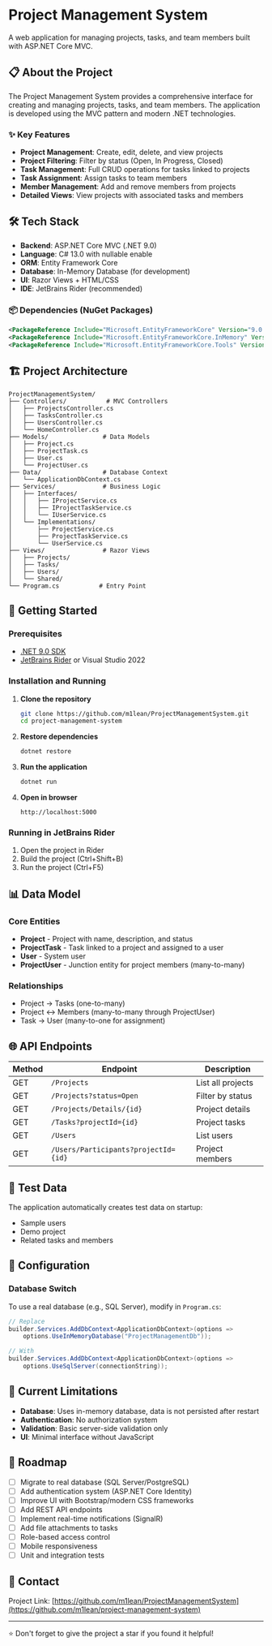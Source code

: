 # Project Management System

A web application for managing projects, tasks, and team members built with ASP.NET Core MVC.

## 📋 About the Project

The Project Management System provides a comprehensive interface for creating and managing projects, tasks, and team members. The application is developed using the MVC pattern and modern .NET technologies.

### ✨ Key Features

- **Project Management**: Create, edit, delete, and view projects
- **Project Filtering**: Filter by status (Open, In Progress, Closed)
- **Task Management**: Full CRUD operations for tasks linked to projects
- **Task Assignment**: Assign tasks to team members
- **Member Management**: Add and remove members from projects
- **Detailed Views**: View projects with associated tasks and members

## 🛠 Tech Stack

- **Backend**: ASP.NET Core MVC (.NET 9.0)
- **Language**: C# 13.0 with nullable enable
- **ORM**: Entity Framework Core
- **Database**: In-Memory Database (for development)
- **UI**: Razor Views + HTML/CSS
- **IDE**: JetBrains Rider (recommended)

### 📦 Dependencies (NuGet Packages)

```xml
<PackageReference Include="Microsoft.EntityFrameworkCore" Version="9.0.8" />
<PackageReference Include="Microsoft.EntityFrameworkCore.InMemory" Version="9.0.8" />
<PackageReference Include="Microsoft.EntityFrameworkCore.Tools" Version="9.0.8" />
```

## 🏗 Project Architecture

```
ProjectManagementSystem/
├── Controllers/           # MVC Controllers
│   ├── ProjectsController.cs
│   ├── TasksController.cs
│   ├── UsersController.cs
│   └── HomeController.cs
├── Models/               # Data Models
│   ├── Project.cs
│   ├── ProjectTask.cs
│   ├── User.cs
│   └── ProjectUser.cs
├── Data/                 # Database Context
│   └── ApplicationDbContext.cs
├── Services/             # Business Logic
│   ├── Interfaces/
│   │   ├── IProjectService.cs
│   │   ├── IProjectTaskService.cs
│   │   └── IUserService.cs
│   └── Implementations/
│       ├── ProjectService.cs
│       ├── ProjectTaskService.cs
│       └── UserService.cs
├── Views/                # Razor Views
│   ├── Projects/
│   ├── Tasks/
│   ├── Users/
│   └── Shared/
└── Program.cs           # Entry Point
```

## 🚀 Getting Started

### Prerequisites

- [.NET 9.0 SDK](https://dotnet.microsoft.com/download/dotnet/9.0)
- [JetBrains Rider](https://www.jetbrains.com/rider/) or Visual Studio 2022

### Installation and Running

1. **Clone the repository**
   ```bash
   git clone https://github.com/m1lean/ProjectManagementSystem.git
   cd project-management-system
   ```

2. **Restore dependencies**
   ```bash
   dotnet restore
   ```

3. **Run the application**
   ```bash
   dotnet run
   ```

4. **Open in browser**
   ```
   http://localhost:5000
   ```

### Running in JetBrains Rider

1. Open the project in Rider
2. Build the project (Ctrl+Shift+B)
3. Run the project (Ctrl+F5)

## 📊 Data Model

### Core Entities

- **Project** - Project with name, description, and status
- **ProjectTask** - Task linked to a project and assigned to a user
- **User** - System user
- **ProjectUser** - Junction entity for project members (many-to-many)

### Relationships

- Project → Tasks (one-to-many)
- Project ↔ Members (many-to-many through ProjectUser)
- Task → User (many-to-one for assignment)

## 🌐 API Endpoints

| Method | Endpoint | Description |
|--------|----------|-------------|
| GET | `/Projects` | List all projects |
| GET | `/Projects?status=Open` | Filter by status |
| GET | `/Projects/Details/{id}` | Project details |
| GET | `/Tasks?projectId={id}` | Project tasks |
| GET | `/Users` | List users |
| GET | `/Users/Participants?projectId={id}` | Project members |

## 🧪 Test Data

The application automatically creates test data on startup:
- Sample users
- Demo project
- Related tasks and members

## 🔧 Configuration

### Database Switch

To use a real database (e.g., SQL Server), modify in `Program.cs`:

```csharp
// Replace
builder.Services.AddDbContext<ApplicationDbContext>(options =>
    options.UseInMemoryDatabase("ProjectManagementDb"));

// With
builder.Services.AddDbContext<ApplicationDbContext>(options =>
    options.UseSqlServer(connectionString));
```

## 🚧 Current Limitations

- **Database**: Uses in-memory database, data is not persisted after restart
- **Authentication**: No authorization system
- **Validation**: Basic server-side validation only
- **UI**: Minimal interface without JavaScript

## 🎯 Roadmap

- [ ] Migrate to real database (SQL Server/PostgreSQL)
- [ ] Add authentication system (ASP.NET Core Identity)
- [ ] Improve UI with Bootstrap/modern CSS frameworks
- [ ] Add REST API endpoints
- [ ] Implement real-time notifications (SignalR)
- [ ] Add file attachments to tasks
- [ ] Role-based access control
- [ ] Mobile responsiveness
- [ ] Unit and integration tests

## 📧 Contact

Project Link: [https://github.com/m1lean/ProjectManagementSystem](https://github.com/m1lean/project-management-system)

---

⭐ Don't forget to give the project a star if you found it helpful!
